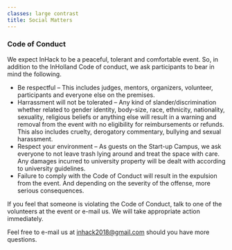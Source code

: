 ```yaml
---
classes: large contrast
title: Social Matters
---
```


<section markdown="1">

### Code of Conduct

We expect InHack to be a peaceful, tolerant and comfortable event. So, in
addition to the InHolland Code of conduct, we ask participants to bear in
mind the following.

-	Be respectful – This includes judges, mentors, organizers, volunteer,
  participants and everyone else on the premises.
-	Harrassment will not be tolerated – Any kind of slander/discrimination
  whether related to gender identity, body-size, race, ethnicity, nationality,
  sexuality, religious beliefs or anything else will result in a warning and
  removal from the event with no eligibility for reimbursements or refunds.
  This also includes cruelty, derogatory commentary, bullying and sexual harassment.
-	Respect your environment – As guests on the Start-up Campus, we ask everyone to
  not leave trash lying around and treat the space with care. Any damages incurred
  to university property will be dealt with according to university guidelines.
- Failure to comply with the Code of Conduct will result in the expulsion from the event. And depending on the severity of the offense, more serious consequences.

If you feel that someone is violating the Code of Conduct, talk to one of the volunteers at the event or e-mail us. We will take appropriate action immediately.

Feel free to e-mail us at inhack2018@gmail.com should you have more questions.

</section>
